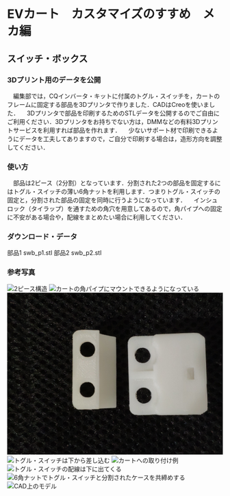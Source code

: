 # EVカート　カスタマイズのすすめ　メカ編
## スイッチ・ボックス
### 3Dプリント用のデータを公開
　編集部では，CQインバータ・キットに付属のトグル・スイッチを，カートのフレームに固定する部品を3Dプリンタで作りました．CADはCreoを使いました．
　3Dプリンタで部品を印刷するためのSTLデータを公開するのでご自由にご利用ください．3Dプリンタをお持ちでない方は，DMMなどの有料3Dプリントサービスを利用すれば部品を作れます．
　少ないサポート材で印刷できるようにデータを工夫してありますので，ご自分で印刷する場合は，造形方向を調整してください．

### 使い方
　部品は2ピース（2分割）となっています．分割された2つの部品を固定するにはトグル・スイッチの薄い6角ナットを利用します．つまりトグル・スイッチの固定と，分割された部品の固定を同時に行うようになっています．
　インシュロック（タイラップ）を通すための角穴を用意してあるので，角パイプへの固定に不安がある場合や，配線をまとめたい場合に利用してください．

### ダウンロード・データ
部品1
swb_p1.stl
部品2
swb_p2.stl

### 参考写真

![2ピース構造](1.jpg)
![カートの角パイプにマウントできるようになっている](2.jpg)
![2つのトグル・スイッチを取り付けできる](3.jpg)
![トグル・スイッチは下から差し込む](4.jpg)
![カートへの取り付け例](5.jpg)
![トグル・スイッチの配線は下に出てくる](6.jpg)
![6角ナットでトグル・スイッチと分割されたケースを共締めする](7.jpg)
![CAD上のモデル](fig1.jpg)

